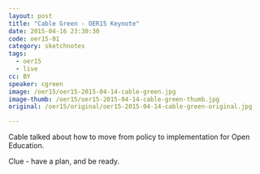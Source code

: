 ```yaml
---
layout: post
title: "Cable Green - OER15 Keynote"
date: 2015-04-16 23:30:30
code: oer15-01
category: sketchnotes
tags:
  - oer15
  - live
cc: BY
speaker: cgreen
image: /oer15/oer15-2015-04-14-cable-green.jpg
image-thumb: /oer15/oer15-2015-04-14-cable-green-thumb.jpg
original: /oer15/original/oer15-2015-04-14-cable-green-original.jpg

---
```


Cable talked about how to move from policy to implementation for Open Education.

Clue - have a plan, and be ready.
